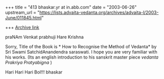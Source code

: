 +++
title = "413 bhaskar.yr at in.abb.com"
date = "2003-06-26"
upstream_url = "https://lists.advaita-vedanta.org/archives/advaita-l/2003-June/011845.html"

+++
[Archive link](https://lists.advaita-vedanta.org/archives/advaita-l/2003-June/011845.html)


praNAm Venkat prabhuji
Hare Krishna

Sorry, Title of the Book is * How to Recognise the Method of Vedanta* by
Sri Swami SatchidAnandendra saraswati.  I hope you are very familiar with
his works.  (Its an english introduction to his sanskrit master piece
*vedanta Prakriya Pratyabigna* )

Hari Hari Hari Bol!!!
bhaskar


